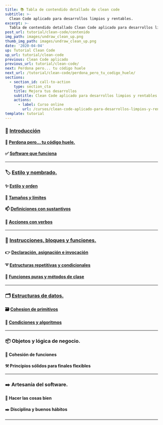 ```yaml
---
title: 📚 Tabla de contendido detallado de clean code
subtitle: >-
  Clean Code aplicado para desarrollos limpios y rentables.
excerpt: >-
  Tabla de contendido detallado Clean Code aplicado para desarrollos limpios y rentables
post_url: tutorial/clean-code/contenido
img_path: images/undraw_clean_up.png
thumb_img_path: images/undraw_clean_up.png
date: '2020-04-04'
up: Tutorial Clean Code
up_url: tutorial/clean-code
previous: Clean Code aplicado
previous_url: tutorial/clean-code/
next: Perdona pero... tu código huele
next_url: /tutorial/clean-code/perdona_pero_tu_codigo_huele/
sections:
  - section_id: call-to-action
    type: section_cta
    title: Mejora tus desarrollos
    subtitle: Clean Code aplicado para desarrollos limpios y rentables.
    actions:
      - label: Curso online
        url: /cursos/clean-code-aplicado-para-desarrollos-limpios-y-rentables/
template: tutorial
---
```


### 🏁 [Introducción](https://www.bitademy.com/tutorial/clean-code/)

#### 🤢 [Perdona pero... tu código huele.](https://www.bitademy.com/tutorial/clean-code/perdona_pero_tu_codigo_huele)

#### ✅ [Software que funciona](https://www.bitademy.com/tutorial/clean-code/nombres/software_que_funciona)

---

### 🏷️ [Estilo y nombrado.](https://www.bitademy.com/tutorial/clean-code/nombres/estilo_y_nombrado)

#### ✨ [Estilo y orden](https://www.bitademy.com/tutorial/clean-code/nombres/estilo_y_orden)

#### 📏 [Tamaños y límites](https://www.bitademy.com/tutorial/clean-code/nombres/tamanos_y_limites)

#### 📫 [Definiciones con sustantivos](https://www.bitademy.com/tutorial/clean-code/nombres/definiciones_con_sustantivos)

#### 💪 [Acciones con verbos](https://www.bitademy.com/tutorial/clean-code/nombres/acciones_con_verbos)

---

### 🔀 [Instrucciones, bloques y funciones.](https://www.bitademy.com/tutorial/clean-code/funciones)

#### 👉 [Declaración, asignación e invocación](https://www.bitademy.com/tutorial/clean-code/funciones/declaracion_asignacion_e_invocacion)

#### ➰ [Estructuras repetitivas y condicionales](https://www.bitademy.com/tutorial/clean-code/funciones/estructuras_repetitivas_y_condicionales)

#### 🧩 [Funciones puras y métodos de clase](https://www.bitademy.com/tutorial/clean-code/funciones/funciones_puras_y_metodos_de_clase)

---

### 🗂️ [Estructuras de datos.](https://www.bitademy.com/tutorial/clean-code/datos/)

#### 🗃️ [Cohesion de primitivos](https://www.bitademy.com/tutorial/clean-code/datos/cohesion_de_primitivos)

#### 🔱 [Condiciones y algoritmos](https://www.bitademy.com/tutorial/clean-code/datos/condiciones_y_algoritmos)

---

### 📦 Objetos y lógica de negocio.

#### 🧱 Cohesión de funciones

#### ⚒️ Principios sólidos para finales flexibles

---

### ✒️ Artesanía del software.

#### 📝 Hacer las cosas bien

#### ✒️ Disciplina y buenos hábitos

---
